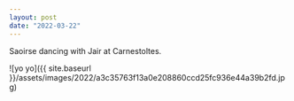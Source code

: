 ```yaml
---
layout: post
date: "2022-03-22"
---
```


Saoirse dancing with Jair at Carnestoltes.

![yo yo]({{ site.baseurl }}/assets/images/2022/a3c35763f13a0e208860ccd25fc936e44a39b2fd.jpg)
